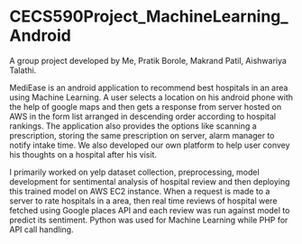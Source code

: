 # CECS590Project_MachineLearning_Android
A group project developed by Me, Pratik Borole, Makrand Patil, Aishwariya Talathi.

MediEase is an android application to recommend best hospitals in an area using Machine Learning. A user selects a location on his android phone with the help of google maps and then gets a response from server hosted on AWS in the form list arranged in descending order according to hospital rankings. The application also provides the options like scanning a prescription, storing the same prescription on server, alarm manager to notify intake time. We also developed our own platform to help user convey his thoughts on a hospital after his visit.

I primarily worked on yelp dataset collection, preprocessing, model development for sentimental analysis of hospital review and then deploying this trained model on AWS EC2 instance. When a request is made to a server to rate hospitals in a area, then real time reviews of hospital were fetched using Google places API and each review was run against model to predict its sentiment. Python was used for Machine Learning while PHP for API call handling.
